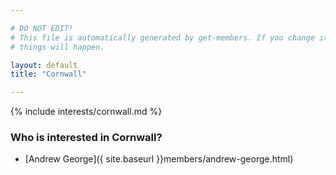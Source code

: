 ```yaml
---

# DO NOT EDIT!
# This file is automatically generated by get-members. If you change it, bad
# things will happen.

layout: default
title: "Cornwall"

---
```


{% include interests/cornwall.md %}

### Who is interested in Cornwall?


* [Andrew George]({ site.baseurl }}members/andrew-george.html)
